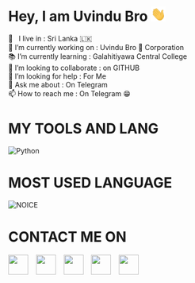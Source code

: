 # Hey, I am Uvindu Bro <img src="https://raw.githubusercontent.com/ABSphreak/ABSphreak/master/gifs/Hi.gif" width="30px">


<!-- Your badges
You can use the website to generate badges: https://shields.io/
-->

🚶‍ &nbsp; I live in : Sri Lanka 🇱🇰  <br>
🔭 I’m currently working on : Uvindu Bro 👻 Corporation  <br>
📚 I’m currently learning :  Galahitiyawa Central College  <br>
👯 I’m looking to collaborate : on GITHUB  <br>
🤔 I’m looking for help : For  Me  <br>
💬 Ask me about : On Telegram  <br>
📫 How to reach me : On Telegram  😁


# MY TOOLS AND LANG

![Python](https://img.icons8.com/color/72/python.png)&nbsp;&nbsp;


# MOST USED LANGUAGE

![NOICE](https://img.icons8.com/color/72/python.png)

# CONTACT ME ON

<p align="left">
<a href="https://t.me/Uvindu_Bro" target="blank"><img align="center" src="https://cdn4.iconfinder.com/data/icons/logos-and-brands/512/335_Telegram_logo-256.png"  height="40" width="40" /></a> &nbsp;&nbsp;
<a href="https://www.instagram.com/_____.uvindu._____" target="blank"><img align="center" src="https://cdn2.iconfinder.com/data/icons/social-icons-33/128/Instagram-256.png"  height="40" width="40" /></a> &nbsp;&nbsp;
<a href="https://www.facebook.com/uvindubropage" target="blank"><img align="center" src="https://cdn3.iconfinder.com/data/icons/2018-social-media-logotypes/1000/2018_social_media_popular_app_logo_facebook-256.png" height="40" width="40" /></a> &nbsp;&nbsp;
<a href="https://www.youtube.com/channel/UCBNsVUq2MLyxDSe62ljjWdQ" target="blank"><img align="center" src="https://cdn3.iconfinder.com/data/icons/2018-social-media-logotypes/1000/2018_social_media_popular_app_logo_youtube-256.png" height="40" width="40" /></a> &nbsp;&nbsp;
<a href="https://twitter.com/UvinduBro" target="blank"><img align="center" src="https://cdn2.iconfinder.com/data/icons/social-media-2285/512/1_Twitter_colored_svg-256.png" height="40" width="40" /></a> &nbsp;&nbsp;
</p>
